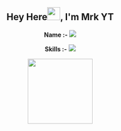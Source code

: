 <div align="center">
<h2>Hey Here<img src="https://github.com/Mo-Tech-MRK-YT/Mo-Tech-MRK-YT/blob/main/gifs/Hi.gif" width="30px">, I'm Mrk YT</h2>

<div align="center" width="50">



**Name :-** <img src="https://badgen.net/badge/Mrk/YT/FF33FF?icon=awesome&labelColor=0080FF"></a>

**Skills :-** <img src="https://badgen.net/badge/Python/purple?icon=terminal&labelColor=red"></a>


<img src="https://telegra.ph/file/9e831d15da94deb56ef4c.jpg" width="150" height="150"><br>
